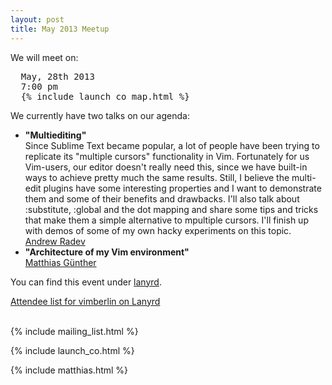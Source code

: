 ```yaml
---
layout: post
title: May 2013 Meetup
---
```


We will meet on:

<pre>
  May, 28th 2013
  7:00 pm
  {% include launch_co_map.html %}
</pre>


We currently have two talks on our agenda:


<ul>
    <li>
      <strong>"Multiediting"</strong>
      <br>
      Since Sublime Text became popular, a lot of people have been trying to replicate its "multiple cursors"
      functionality in Vim. Fortunately for us Vim-users, our editor doesn't really need this, since we have built-in
      ways to achieve pretty much the same results. Still, I believe the multi-edit plugins have some interesting
      properties and I want to demonstrate them and some of their benefits and drawbacks. I'll also talk about
      :substitute, :global and the dot mapping and share some tips and tricks that make them a simple alternative to
      mpultiple cursors. I'll finish up with demos of some of my own hacky experiments on this topic.
      <br>
      <a href="https://twitter.com/federicogalassi">Andrew Radev</a>
    </li>
    <li>
      <strong>"Architecture of my Vim environment"</strong>
      <br>
      <a href="https://twitter.com/wikimatze">Matthias Günther</a>
    </li>
</ul>



You can find this event under [lanyrd](http://lanyrd.com/cptcr).

<div class="lanyrd-target-participants">
    <a href="http://lanyrd.com/2013/vimberlin/attendees/"
        class="lanyrd-participants">
        Attendee list for vimberlin on Lanyrd
    </a>
</div>

<script src="http://cdn.lanyrd.net/badges/embed-v1.min.js"></script>

<br>

{% include mailing_list.html %}

{% include launch_co.html %}

{% include matthias.html %}

